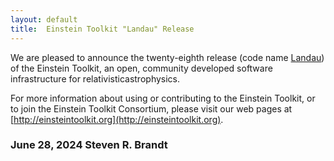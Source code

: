```yaml
---
layout: default
title:  Einstein Toolkit "Landau" Release
---
```

We are pleased to announce the twenty-eighth release (code name
[Landau](https://en.wikipedia.org/wiki/Lev_Landau)) of the
Einstein Toolkit, an open, community developed software infrastructure for
relativisticastrophysics.

For more information about using or contributing to the Einstein Toolkit, or to
join the Einstein Toolkit Consortium, please visit our web pages at
[http://einsteintoolkit.org](http://einsteintoolkit.org).

### June 28, 2024 Steven R. Brandt
